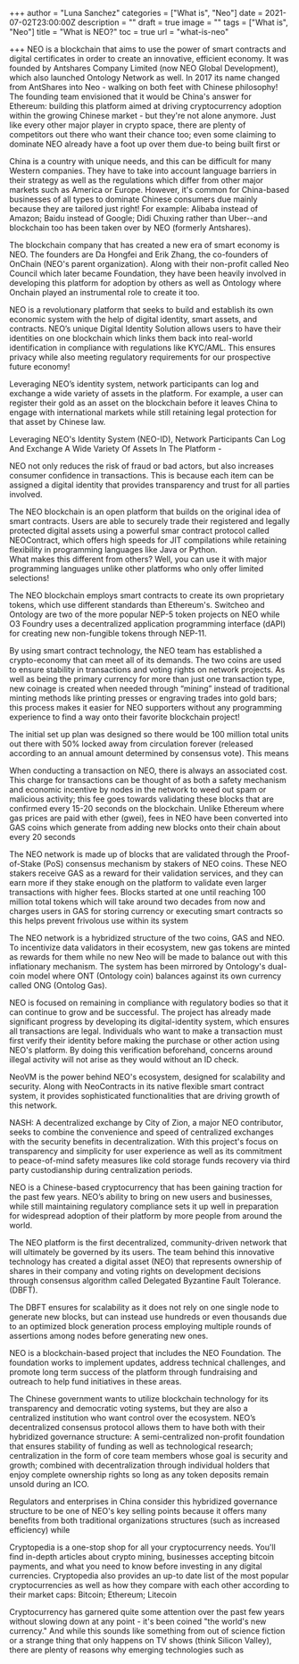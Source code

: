 +++
author = "Luna Sanchez"
categories = ["What is", "Neo"]
date = 2021-07-02T23:00:00Z
description = ""
draft = true
image = ""
tags = ["What is", "Neo"]
title = "What is NEO?"
toc = true
url = "what-is-neo"

+++
NEO is a blockchain that aims to use the power of smart contracts and digital certificates in order to create an innovative, efficient economy. It was founded by Antshares Company Limited (now NEO Global Development), which also launched Ontology Network as well. In 2017 its name changed from AntShares into Neo - walking on both feet with Chinese philosophy! The founding team envisioned that it would be China's answer for Ethereum: building this platform aimed at driving cryptocurrency adoption within the growing Chinese market - but they're not alone anymore. Just like every other major player in crypto space, there are plenty of competitors out there who want their chance too; even some claiming to dominate NEO already have a foot up over them due-to being built first or

China is a country with unique needs, and this can be difficult for many Western companies. They have to take into account language barriers in their strategy as well as the regulations which differ from other major markets such as America or Europe. However, it's common for China-based businesses of all types to dominate Chinese consumers due mainly because they are tailored just right! For example: Alibaba instead of Amazon; Baidu instead of Google; Didi Chuxing rather than Uber--and blockchain too has been taken over by NEO (formerly Antshares).

The blockchain company that has created a new era of smart economy is NEO. The founders are Da Hongfei and Erik Zhang, the co-founders of OnChain (NEO's parent organization). Along with their non-profit called Neo Council which later became Foundation, they have been heavily involved in developing this platform for adoption by others as well as Ontology where Onchain played an instrumental role to create it too.

NEO is a revolutionary platform that seeks to build and establish its own economic system with the help of digital identity, smart assets, and contracts. NEO’s unique Digital Identity Solution allows users to have their identities on one blockchain which links them back into real-world identification in compliance with regulations like KYC/AML. This ensures privacy while also meeting regulatory requirements for our prospective future economy!

Leveraging NEO’s identity system, network participants can log and exchange a wide variety of assets in the platform. For example, a user can register their gold as an asset on the blockchain before it leaves China to engage with international markets while still retaining legal protection for that asset by Chinese law.  
   
 Leveraging NEO's Identity System (NEO-ID), Network Participants Can Log And Exchange A Wide Variety Of Assets In The Platform -

NEO not only reduces the risk of fraud or bad actors, but also increases consumer confidence in transactions. This is because each item can be assigned a digital identity that provides transparency and trust for all parties involved.

The NEO blockchain is an open platform that builds on the original idea of smart contracts. Users are able to securely trade their registered and legally protected digital assets using a powerful smar contract protocol called NEOContract, which offers high speeds for JIT compilations while retaining flexibility in programming languages like Java or Python.   
 What makes this different from others? Well, you can use it with major programming languages unlike other platforms who only offer limited selections!

The NEO blockchain employs smart contracts to create its own proprietary tokens, which use different standards than Ethereum's. Switcheo and Ontology are two of the more popular NEP-5 token projects on NEO while O3 Foundry uses a decentralized application programming interface (dAPI) for creating new non-fungible tokens through NEP-11.

By using smart contract technology, the NEO team has established a crypto-economy that can meet all of its demands. The two coins are used to ensure stability in transactions and voting rights on network projects. As well as being the primary currency for more than just one transaction type, new coinage is created when needed through “mining” instead of traditional minting methods like printing presses or engraving trades into gold bars; this process makes it easier for NEO supporters without any programming experience to find a way onto their favorite blockchain project!  
   
 The initial set up plan was designed so there would be 100 million total units out there with 50% locked away from circulation forever (released according to an annual amount determined by consensus vote). This means

When conducting a transaction on NEO, there is always an associated cost. This charge for transactions can be thought of as both a safety mechanism and economic incentive by nodes in the network to weed out spam or malicious activity; this fee goes towards validating these blocks that are confirmed every 15-20 seconds on the blockchain. Unlike Ethereum where gas prices are paid with ether (gwei), fees in NEO have been converted into GAS coins which generate from adding new blocks onto their chain about every 20 seconds

The NEO network is made up of blocks that are validated through the Proof-of-Stake (PoS) consensus mechanism by stakers of NEO coins. These NEO stakers receive GAS as a reward for their validation services, and they can earn more if they stake enough on the platform to validate even larger transactions with higher fees. Blocks started at one until reaching 100 million total tokens which will take around two decades from now and charges users in GAS for storing currency or executing smart contracts so this helps prevent frivolous use within its system

The NEO network is a hybridized structure of the two coins, GAS and NEO. To incentivize data validators in their ecosystem, new gas tokens are minted as rewards for them while no new Neo will be made to balance out with this inflationary mechanism. The system has been mirrored by Ontology's dual-coin model where ONT (Ontology coin) balances against its own currency called ONG (Ontolog Gas).

NEO is focused on remaining in compliance with regulatory bodies so that it can continue to grow and be successful. The project has already made significant progress by developing its digital-identity system, which ensures all transactions are legal. Individuals who want to make a transaction must first verify their identity before making the purchase or other action using NEO's platform. By doing this verification beforehand, concerns around illegal activity will not arise as they would without an ID check.

NeoVM is the power behind NEO's ecosystem, designed for scalability and security. Along with NeoContracts in its native flexible smart contract system, it provides sophisticated functionalities that are driving growth of this network.

NASH: A decentralized exchange by City of Zion, a major NEO contributor, seeks to combine the convenience and speed of centralized exchanges with the security benefits in decentralization. With this project's focus on transparency and simplicity for user experience as well as its commitment to peace-of-mind safety measures like cold storage funds recovery via third party custodianship during centralization periods.

NEO is a Chinese-based cryptocurrency that has been gaining traction for the past few years. NEO’s ability to bring on new users and businesses, while still maintaining regulatory compliance sets it up well in preparation for widespread adoption of their platform by more people from around the world.

The NEO platform is the first decentralized, community-driven network that will ultimately be governed by its users. The team behind this innovative technology has created a digital asset (NEO) that represents ownership of shares in their company and voting rights on development decisions through consensus algorithm called Delegated Byzantine Fault Tolerance.(DBFT).  
   
 The DBFT ensures for scalability as it does not rely on one single node to generate new blocks, but can instead use hundreds or even thousands due to an optimized block generation process employing multiple rounds of assertions among nodes before generating new ones.

NEO is a blockchain-based project that includes the NEO Foundation. The foundation works to implement updates, address technical challenges, and promote long term success of the platform through fundraising and outreach to help fund initiatives in these areas.

The Chinese government wants to utilize blockchain technology for its transparency and democratic voting systems, but they are also a centralized institution who want control over the ecosystem. NEO’s decentralized consensus protocol allows them to have both with their hybridized governance structure: A semi-centralized non-profit foundation that ensures stability of funding as well as technological research; centralization in the form of core team members whose goal is security and growth; combined with decentralization through individual holders that enjoy complete ownership rights so long as any token deposits remain unsold during an ICO.  
   
 Regulators and enterprises in China consider this hybridized governance structure to be one of NEO's key selling points because it offers many benefits from both traditional organizations structures (such as increased efficiency) while

Cryptopedia is a one-stop shop for all your cryptocurrency needs. You'll find in-depth articles about crypto mining, businesses accepting bitcoin payments, and what you need to know before investing in any digital currencies. Cryptopedia also provides an up-to date list of the most popular cryptocurrencies as well as how they compare with each other according to their market caps: Bitcoin; Ethereum; Litecoin  
   
 Cryptocurrency has garnered quite some attention over the past few years without slowing down at any point - it's been coined "the world's new currency." And while this sounds like something from out of science fiction or a strange thing that only happens on TV shows (think Silicon Valley), there are plenty of reasons why emerging technologies such as